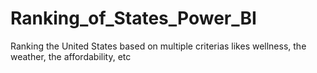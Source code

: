 # Ranking_of_States_Power_BI
Ranking the United States based on multiple criterias likes wellness, the weather, the affordability, etc
